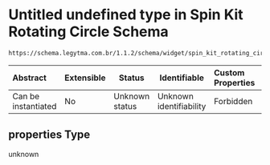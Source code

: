 # Untitled undefined type in Spin Kit Rotating Circle Schema

```txt
https://schema.legytma.com.br/1.1.2/schema/widget/spin_kit_rotating_circle.schema.json#/properties
```




| Abstract            | Extensible | Status         | Identifiable            | Custom Properties | Additional Properties | Access Restrictions | Defined In                                                                                                             |
| :------------------ | ---------- | -------------- | ----------------------- | :---------------- | --------------------- | ------------------- | ---------------------------------------------------------------------------------------------------------------------- |
| Can be instantiated | No         | Unknown status | Unknown identifiability | Forbidden         | Allowed               | none                | [spin_kit_rotating_circle.schema.json\*](../schema/widget/spin_kit_rotating_circle.schema.json) |

## properties Type

unknown
